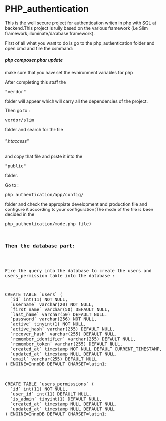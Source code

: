<h1>PHP_authentication</h1>
This is the well secure project for authentication writen in php with SQL at backend.This project is fully based on the various framework (i.e Slim framework,illuminate/database framework).


First of all what you want to do is go to the php_authentication folder and open cmd and fire the command:<h5> php composer.phar update</h5>
make sure that you have set the evnironment variables for php

After completing this stuff the<pre>"verdor"</pre> folder will appear which will carry all the dependencies of the project.

Then go to :<pre>verdor/slim</pre> folder and search for the file <h6>".htaccess"</h6> and copy that file and paste it into the <pre>"public"</pre> folder.

Go to :<pre>php_authentication/app/config/</pre> folder and check the appropiate development and production file and configure it according to your configuration(The mode of the file is been decided in the <pre>php_authentication/mode.php file)</p>


<h3>Then the database part:</h3>

Fire the query into the database to create the users and users_permission table into the database :

<pre>CREATE TABLE `users` (
  `id` int(11) NOT NULL,
  `username` varchar(20) NOT NULL,
  `first_name` varchar(50) DEFAULT NULL,
  `last_name` varchar(50) DEFAULT NULL,
  `password` varchar(256) NOT NULL,
  `active` tinyint(1) NOT NULL,
  `active_hash` varchar(255) DEFAULT NULL,
  `recover_hash` varchar(255) DEFAULT NULL,
  `remember_identifier` varchar(255) DEFAULT NULL,
  `remember_token` varchar(255) DEFAULT NULL,
  `created_at` timestamp NOT NULL DEFAULT CURRENT_TIMESTAMP,
  `updated_at` timestamp NULL DEFAULT NULL,
  `email` varchar(255) DEFAULT NULL
) ENGINE=InnoDB DEFAULT CHARSET=latin1;



CREATE TABLE `users_permissions` (
  `id` int(11) NOT NULL,
  `user_id` int(11) DEFAULT NULL,
  `is_admin` tinyint(1) DEFAULT NULL,
  `created_at` timestamp NULL DEFAULT NULL,
  `updated_at` timestamp NULL DEFAULT NULL
) ENGINE=InnoDB DEFAULT CHARSET=latin1;
</pre>
